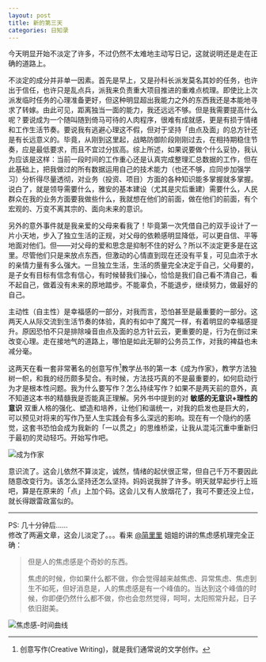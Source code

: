 ```yaml
---
layout: post
title: 新的第三天
categories: 日知录
---
```


今天明显开始不淡定了许多，不过仍然不太难地主动写日记，这就说明还是走在正确的道路上。

不淡定的成分并非单一因素。首先是早上，又是孙科长派发莫名其妙的任务，也许出于信任，也许只是乱点兵，派我来负责重大项目推进的重难点梳理。即使比上次派发临时任务的心理准备更好，但这种明显超出我能力之外的东西我还是本能地寻求了转嫁。由此可见，距离独当一面的能力，我还远远不够。但是我需要提高什么呢？要说成为一个随叫随到倚马可待的人肉程序，很难有成就感，更是有损于情绪和工作生活节奏。要说我有逃避心理这不假，但对于坚持「由点及面」的总方针还是有长远意义的。毕竟，从刚到这里起，战略防御阶段刚刚过去，在相持期稳住节奏，应是最低要求，而且不宜过分拔高。综上所述，如果说要做个什么妥协，我认为应该是这样：当前一段时间的工作重心还是认真完成整理汇总数据的工作，但在此基础上，把我做过的所有数据运用自己的技术能力（也还不够，应同步加强学习）分析得尽量透彻，对业务（投资、项目）方面的各种知识能多掌握就多掌握。说白了，就是领导需要什么，雅安的基本建设（尤其是灾后重建）需要什么，人民群众在我的业务方面要我做些什么，我就想在他们的前面，做在他们的前面，有个宏观的、万变不离其宗的、面向未来的意识。

另外的意外事件就是我亲爱的父母来看我了！毕竟第一次凭借自己的双手设计了一片小天地，步入了独立生活的正规，对父母的依赖感明显降低，可以更自信、平等地面对他们。但——对父母的爱和思念是抑制不住的好么？所以不淡定更多是在这里。尽管他们只是来放点东西，但激动的心情直到现在还没有平复，可见血浓于水的亲情力量有多么强大。一旦独立生活，生活的质量完全决定于自己，父母要的，是子女有目标有信念有信心，有时候替我们操心，恰恰是我们自己看不清自己，看不起自己，做着没有未来的原地踏步。不能辜负，不能退步，继续努力，做最好的自己。

主动性（自主性）是幸福感的一部分，对我而言，恐怕甚至是最重要的一部分。这两天人从际交流到生活节奏的体验，真的有如中了魔咒一样，有着明显的幸福感提升。原因恐怕不只是排除噪音由点及面的总方针云云，更重要的是，行为在倒过来改变心理。走在接地气的道路上，哪怕是如此无聊的公务员工作，对我的裨益也未减分毫。

这两天在看一套非常著名的创意写作[^1]教学丛书的第一本《成为作家》，教学方法独树一帜，和我的经历颇多契合。有时候，方法技巧真的不是最重要的，如何启动行为才是根本性问题。我为什么要写作？怎么持续写作？如果不是两天前的意外，真不知道这本书的精髓我是否能真正理解。另外书中提到的对 **敏感的无意识+理性的意识** 双重人格的强化、塑造和培养，让他们和谐统一，对我的启发也是巨大的，可以预见对将来的写作乃至人生实践会有多么深远的影响。现在有一个隐约的感觉，这套书恐怕会成为我新的「一以贯之」的思维桥梁，让我从混沌沉重中重新归于最初的灵动轻巧。开始写作吧。

![成为作家](http://img3.douban.com/lpic/s4609352.jpg "成为作家")

意识流了。这会儿依然不算淡定，诚然，情绪的起伏很正常，但自己千万不要因此随意改变行为。该怎么坚持还怎么坚持。妈妈说我胖了许多。明天就早起步行上班吧，算是在原来的「点」上加个码。这会儿又有人放烟花了，我可不要还没上位，就长得跟雷政富似的。

***

PS: 几十分钟后……  
修改了两遍文章，这会儿淡定了。。。看来 [@简里里](http://www.douban.com/people/58600475/‎) 姐姐的讲的焦虑感机理完全正确：

> 但是人的焦虑感是个奇妙的东西。
>
> 焦虑的时候，你如果什么都不做，你会觉得越来越焦虑、异常焦虑、焦虑到生不如死，但好消息是，人的焦虑感是有一个峰值的。当达到这个峰值的时候，你即便仍然什么都不做，你也会忽然觉得，呵呵，太阳照常升起，日子依旧甜美。

![焦虑感-时间曲线](http://landingtoday-pic.stor.sinaapp.com/original/1f36c328e487c47c78ba41091c47a952.jpg)

[^1]: 创意写作(Creative Writing)，就是我们通常说的文学创作。